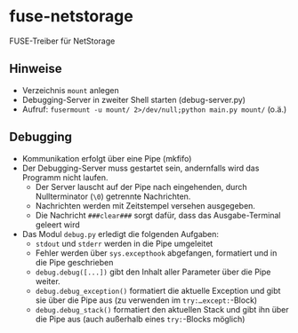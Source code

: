 fuse-netstorage
===============

FUSE-Treiber für NetStorage

Hinweise
--------

- Verzeichnis `mount` anlegen
- Debugging-Server in zweiter Shell starten (debug-server.py)
- Aufruf: `fusermount -u mount/ 2>/dev/null;python main.py mount/` (o.ä.)

Debugging
---------

- Kommunikation erfolgt über eine Pipe (mkfifo)
- Der Debugging-Server muss gestartet sein, andernfalls wird das Programm nicht laufen.
  - Der Server lauscht auf der Pipe nach eingehenden, durch Nullterminator (`\0`) getrennte Nachrichten.
  - Nachrichten werden mit Zeitstempel versehen ausgegeben.
  - Die Nachricht `###clear###` sorgt dafür, dass das Ausgabe-Terminal geleert wird
- Das Modul `debug.py` erledigt die folgenden Aufgaben:
  - `stdout` und `stderr` werden in die Pipe umgeleitet
  - Fehler werden über `sys.excepthook` abgefangen, formatiert und in die Pipe geschrieben
  - `debug.debug([...])` gibt den Inhalt aller Parameter über die Pipe weiter.
  - `debug.debug_exception()` formatiert die aktuelle Exception und gibt sie über die Pipe aus (zu verwenden im `try:…except:`-Block)
  - `debug.debug_stack()` formatiert den aktuellen Stack und gibt ihn über die Pipe aus (auch außerhalb eines `try:`-Blocks möglich)

